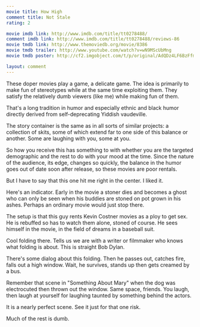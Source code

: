 ```yaml
---
movie title: How High
comment title: Not Stale
rating: 2

movie imdb link: http://www.imdb.com/title/tt0278488/
comment imdb link: http://www.imdb.com/title/tt0278488/reviews-86
movie tmdb link: http://www.themoviedb.org/movie/8386
movie tmdb trailer: http://www.youtube.com/watch?v=wN9MScUbMng
movie tmdb poster: http://cf2.imgobject.com/t/p/original/AdQDz4LF6BzFfmyIJkMtrj707BZ.jpg

layout: comment
---
```


These doper movies play a game, a delicate game. The idea is primarily to make fun of stereotypes while at the same time exploiting them. They satisfy the relatively dumb viewers (like me) while making fun of them.

That's a long tradition in humor and especially ethnic and black humor directly derived from self-deprecating Yiddish vaudeville.

The story container is the same as in all sorts of similar projects: a collection of skits, some of which extend far to one side of this balance or another. Some are laughing with you, some at you.

So how you receive this has something to with whether you are the targeted demographic and the rest to do with your mood at the time. Since the nature of the audience, its edge, changes so quickly, the balance in the humor goes out of date soon after release, so these movies are poor rentals.

But I have to say that this one hit me right in the center. I liked it.

Here's an indicator. Early in the movie a stoner dies and becomes a ghost who can only be seen when his buddies are stoned on pot grown in his ashes. Perhaps an ordinary movie would just stop there.

The setup is that this guy rents Kevin Costner movies as a ploy to get sex. He is rebuffed so has to watch them alone, stoned of course. He sees himself in the movie, in the field of dreams in a baseball suit.

Cool folding there. Tells us we are with a writer or filmmaker who knows what folding is about. This is straight Bob Dylan.

There's some dialog about this folding. Then he passes out, catches fire, falls out a high window. Wait, he survives, stands up then gets creamed by a bus.

Remember that scene in "Something About Mary" when the dog was electrocuted then thrown out the window. Same space, friends. You laugh, then laugh at yourself for laughing taunted by something behind the actors.

It is a nearly perfect scene. See it just for that one risk.

Much of the rest is dumb.